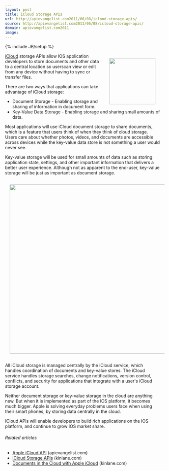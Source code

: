 ```yaml
---
layout: post
title: iCloud Storage APIs
url: http://apievangelist.com2011/06/08/icloud-storage-apis/
source: http://apievangelist.com2011/06/08/icloud-storage-apis/
domain: apievangelist.com2011
image: 
---
```

{% include JB/setup %}
<img style="padding: 15px;" src="http://kinlane-productions.s3.amazonaws.com/apple/iCloud-Steel.jpg" alt="" width="150" align="right" /><a title="iCloud" href="http://www.apple.com/icloud/">iCloud</a> storage APIs allow IOS application developers to store documents and other data to a central location so userscan view or edit from any device without having to sync or transfer files.<p></p>
There are two ways that applications can take advantage of iCloud storage:
<ul class="mainlist">
	<li>Document Storage - Enabling storage and sharing of information in document form.</li>
	<li>Key-Value Data Storage - Enabling storage and sharing small amounts of data.</li>
</ul>
Most applications will use iCloud document storage to share documents, which is a feature that users think of when they think of cloud storage. Users care about whether photos, videos, and documents are accessible across devices while the key-value data store is not something a user would never see.<p></p>
Key-value storage will be used for small amounts of data such as storing application state, settings, and other important information that delivers a better user experience.  Although not as apparent to the end-user, key-value storage will be just as important as document storage.<p></p>
<img class="aligncenter" style="padding: 15px;" src="http://kinlane-productions.s3.amazonaws.com/apple/iCloud-Storage-APIs.png" alt="" width="550" align="center" /><p></p>
All iCloud storage is managed centrally by the iCloud service, which handles coordination of documents and key-value stores.  The iCloud service handles storage searches, change notifications, version control, conflicts, and security for applications that integrate with a user's iCloud storage account.<p></p>
Neither document storage or key-value storage in the cloud are anything new.  But when it is implemented as part of the IOS platform, it becomes much bigger.   Apple is solving everyday problems users face when using their smart phones, by storing data centrally in the cloud.<p></p>
ICloud APIs will enable developers to build rich applications on the IOS platform, and continue to grow IOS market share.
<h6 class="zemanta-related-title" style="font-size: 1em;">Related articles</h6>
<ul class="zemanta-article-ul">
	<li class="zemanta-article-ul-li"><a href="http://blog.apievangelist.com/2011/06/06/apple-icloud-api/">Apple iCloud API</a> (apievangelist.com)</li>
	<li class="zemanta-article-ul-li"><a href="http://www.kinlane.com/2011/06/icloud-storage-apis/">iCloud Storage APIs</a> (kinlane.com)</li>
	<li class="zemanta-article-ul-li"><a href="http://www.kinlane.com/2011/06/documents-in-the-cloud-with-apple-icloud/">Documents in the Cloud with Apple iCloud</a> (kinlane.com)</li>
</ul>

